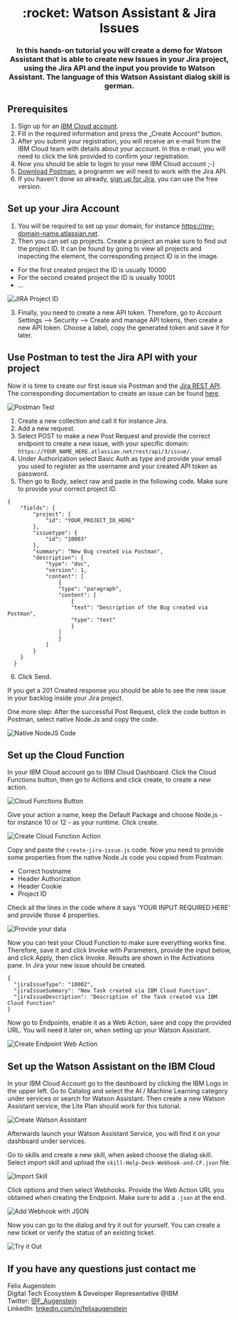 <h1 align="center" style="border-bottom: none;">:rocket: Watson Assistant & Jira Issues</h1>
<h3 align="center">In this hands-on tutorial you will create a demo for Watson Assistant that is able to create new Issues in your Jira project, using the Jira API and the input you provide to Watson Assistant. The language of this Watson Assistant dialog skill is german.</h3>

## Prerequisites

1. Sign up for an [IBM Cloud account](https://cloud.ibm.com/registration).
2. Fill in the required information and press the „Create Account“ button.
3. After you submit your registration, you will receive an e-mail from the IBM Cloud team with details about your account. In this e-mail, you will need to click the link provided to confirm your registration.
4. Now you should be able to login to your new IBM Cloud account ;-)
5. [Download Postman](https://www.postman.com/downloads/), a programm we will need to work with the Jira API.
6. If you haven't done so already, [sign up for Jira](https://www.atlassian.com/software/jira), you can use the free version.

## Set up your Jira Account

1. You will be required to set up your domain, for instance https://my-domain-name.atlassian.net.
2. Then you can set up projects. Create a project an make sure to find out the project ID. It can be found by going to view all projects and inspecting the element, the corresponding project ID is in the image.
 - For the first created project the ID is usually 10000
 - For the second created project the ID is usually 10001
 - ...

![JIRA Project ID](readme_images/jira-project-id.png)

3. Finally, you need to create a new API token. Therefore, go to Account Settings --> Security --> Create and manage API tokens, then create a new API token. Choose a label, copy the generated token and save it for later.


## Use Postman to test the Jira API with your project

Now it is time to create our first issue via Postman and the [Jira REST API](https://developer.atlassian.com/cloud/jira/platform/rest/v3/intro/). The corresponding documentation to create an issue can be found [here](https://developer.atlassian.com/cloud/jira/platform/rest/v3/api-group-issues/#api-rest-api-3-issue-post).

![Postman Test](readme_images/postman-test.png)

1. Create a new collection and call it for instance Jira.
2. Add a new request.
3. Select POST to make a new Post Request and provide the correct endpoint to create a new issue, with your specific domain: `https://YOUR_NAME_HERE.atlassian.net/rest/api/3/issue/`.
4. Under Authorization select Basic Auth as type and provide your email you used to register as the username and your created API token as password.
5. Then go to Body, select raw and paste in the following code. Make sure to provide your correct project ID. 

```
{
    "fields": {
        "project": {
            "id": "YOUR_PROJECT_ID_HERE"
        },
        "issuetype": {
            "id": "10003"
        },
        "summary": "New Bug created via Postman",
        "description": {
            "type": "doc",
            "version": 1,
            "content": [
                {
                "type": "paragraph",
                "content": [
                    {
                    "text": "Description of the Bug created via Postman",
                    "type": "text"
                    }
                ]
                }
            ]
        }
    }
  }
```

6. Click Send.

If you get a 201 Created response you should be able to see the new issue in your backlog inside your Jira project.

One more step: After the successful Post Request, click the code button in Postman, select native Node.Js and copy the code.

![Native NodeJS Code](readme_images/native-nodeJS-code.png)

## Set up the Cloud Function

In your IBM Cloud account go to IBM Cloud Dashboard. Click the Cloud Functions button, then go to Actions and click create, to create a new action.

![Cloud Functions Button](readme_images/cloud-functions-button.png)

Give your action a name, keep the Default Package and choose Node.js - for instance 10 or 12 - as your runtime. Click create.

![Create Cloud Function Action](readme_images/create-cloud-function.png)

Copy and paste the `create-jira-issue.js` code. Now you need to provide some properties from the native Node.Js code you copied from Postman:

- Correct hostname
- Header Authorization
- Header Cookie
- Project ID

Check all the lines in the code where it says 'YOUR INPUT REQUIRED HERE' and provide those 4 properties.

![Provide your data](readme_images/provide-your-data.png)

Now you can test your Cloud Function to make sure everything works fine. Therefore, save it and click Invoke with Parameters, provide the input below, and click Apply, then click Invoke. Results are shown in the Activations pane. In Jira your new issue should be created.

```
{
  "jiraIssueType": "10002",
  "jiraIssueSummary": "New Task created via IBM Cloud Function", 
  "jiraIssueDescription": "Description of the Task created via IBM Cloud Function"
}
```

Now go to Endpoints, enable it as a Web Action, save and copy the provided URL. You will need it later on, when setting up your Watson Assistant.

![Create Endpoint Web Action](readme_images/create-endpoint-web-action.png)

## Set up the Watson Assistant on the IBM Cloud

In your IBM Cloud Account go to the dashboard by clicking the IBM Logo in the upper left. Go to Catalog and select the AI / Machine Learning category under services or search for Watson Assistant. Then create a new Watson Assistant service, the Lite Plan should work for this tutorial. 

![Create Watson Assistant](readme_images/create-watson-assistant.png)

Afterwards launch your Watson Assistant Service, you will find it on your dashboard under services.

Go to skills and create a new skill, when asked choose the dialog skill. Select import skill and upload the `skill-Help-Desk-Webhook-and-CF.json` file.

![Import Skill](readme_images/import-skill.png)

Click options and then select Webhooks. Provide the Web Action URL you obtained when creating the Endpoint. Make sure to add a `.json` at the end.

![Add Webhook with JSON](readme_images/add-webhook-dotjson.png)

Now you can go to the dialog and try it out for yourself. You can create a new ticket or verify the status of an existing ticket.

![Try it Out](readme_images/try-it-out.png)


## If you have any questions just contact me
Felix Augenstein<br>
Digital Tech Ecosystem & Developer Representative @IBM<br>
Twitter: [@F_Augenstein](https://twitter.com/F_Augenstein)<br>
LinkedIn: [linkedin.com/in/felixaugenstein](https://www.linkedin.com/in/felixaugenstein/)

